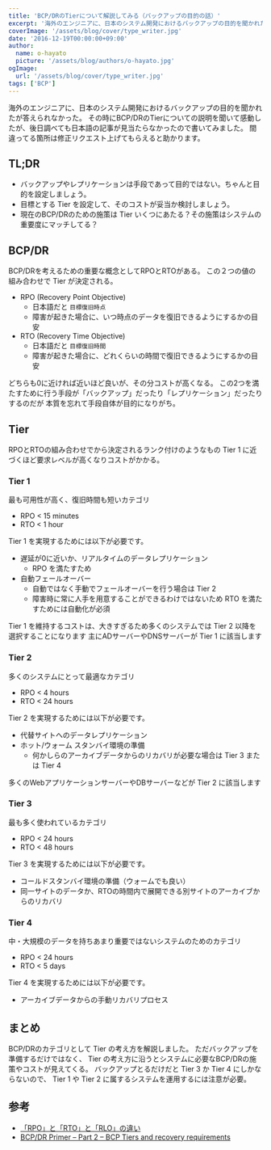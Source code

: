 ```yaml
---
title: 'BCP/DRのTierについて解説してみる（バックアップの目的の話）'
excerpt: '海外のエンジニアに、日本のシステム開発におけるバックアップの目的を聞かれたが答えられなかった。その時にBCP/DRのTierについての説明を聞いて感動したが、後日調べても日本語の記事が見当たらなかったので書いてみました。'
coverImage: '/assets/blog/cover/type_writer.jpg'
date: '2016-12-19T00:00:00+09:00'
author:
  name: o-hayato
  picture: '/assets/blog/authors/o-hayato.jpg'
ogImage:
  url: '/assets/blog/cover/type_writer.jpg'
tags: ['BCP']
---
```


海外のエンジニアに、日本のシステム開発におけるバックアップの目的を聞かれたが答えられなかった。
その時にBCP/DRのTierについての説明を聞いて感動したが、後日調べても日本語の記事が見当たらなかったので書いてみました。
間違ってる箇所は修正リクエスト上げてもらえると助かります。

## TL;DR

* バックアップやレプリケーションは手段であって目的ではない。ちゃんと目的を設定しましょう。
* 目標とする Tier を設定して、そのコストが妥当か検討しましょう。
* 現在のBCP/DRのための施策は Tier いくつにあたる？その施策はシステムの重要度にマッチしてる？

## BCP/DR

BCP/DRを考えるための重要な概念としてRPOとRTOがある。
この２つの値の組み合わせで Tier が決定される。

* RPO (Recovery Point Objective)
    - 日本語だと `目標復旧時点`
    - 障害が起きた場合に、いつ時点のデータを復旧できるようにするかの目安
* RTO (Recovery Time Objective)
    - 日本語だと `目標復旧時間`
    - 障害が起きた場合に、どれくらいの時間で復旧できるようにするかの目安

どちらも0に近ければ近いほど良いが、その分コストが高くなる。
この2つを満たすために行う手段が「バックアップ」だったり「レプリケーション」だったりするのだが
本質を忘れて手段自体が目的になりがち。

## Tier

RPOとRTOの組み合わせでから決定されるランク付けのようなもの
Tier 1 に近づくほど要求レベルが高くなりコストがかかる。

### Tier 1

最も可用性が高く、復旧時間も短いカテゴリ

* RPO < 15 minutes
* RTO <  1 hour

Tier 1 を実現するためには以下が必要です。

* 遅延が0に近いか、リアルタイムのデータレプリケーション
    - RPO を満たすため
* 自動フェールオーバー
    - 自動ではなく手動でフェールオーバーを行う場合は Tier 2 
    - 障害時に常に人手を用意することができるわけではないため RTO を満たすためには自動化が必須

Tier 1 を維持するコストは、大きすぎるため多くのシステムでは Tier 2 以降を選択することになります
主にADサーバーやDNSサーバーが Tier 1 に該当します

### Tier 2

多くのシステムにとって最適なカテゴリ

* RPO <  4 hours
* RTO < 24 hours

Tier 2 を実現するためには以下が必要です。

* 代替サイトへのデータレプリケーション
* ホット/ウォーム スタンバイ環境の準備
    - 何かしらのアーカイブデータからのリカバリが必要な場合は Tier 3 または Tier 4

多くのWebアプリケーションサーバーやDBサーバーなどが Tier 2 に該当します

### Tier 3

最も多く使われているカテゴリ

* RPO < 24 hours
* RTO < 48 hours

Tier 3 を実現するためには以下が必要です。

* コールドスタンバイ環境の準備（ウォームでも良い）
* 同一サイトのデータか、RTOの時間内で展開できる別サイトのアーカイブからのリカバリ

### Tier 4

中・大規模のデータを持ちあまり重要ではないシステムのためのカテゴリ

* RPO < 24 hours
* RTO < 5 days

Tier 4 を実現するためには以下が必要です。

* アーカイブデータからの手動リカバリプロセス

## まとめ

BCP/DRのカテゴリとして Tier の考え方を解説しました。
ただバックアップを準備するだけではなく、 Tier の考え方に沿うとシステムに必要なBCP/DRの施策やコストが見えてくる。
バックアップとるだけだと Tier 3 か Tier 4 にしかならないので、 Tier 1 や Tier 2 に属するシステムを運用するには注意が必要。

## 参考

* [「RPO」と「RTO」と「RLO」の違い](http://wa3.i-3-i.info/diff146recovery.html)
* [BCP/DR Primer – Part 2 – BCP Tiers and recovery requirements](http://discoposse.com/2012/07/15/bcpdr-primer-part-2-bcp-tiers-and-recovery-requirements/)
